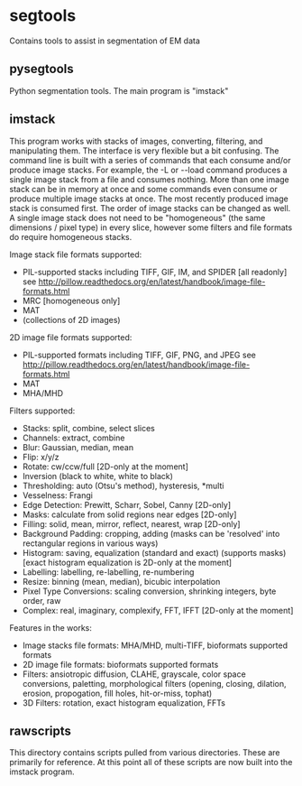 segtools
===================
Contains tools to assist in segmentation of EM data


pysegtools
----------
Python segmentation tools. The main program is "imstack"


imstack
-------
This program works with stacks of images, converting, filtering, and manipulating them. The
interface is very flexible but a bit confusing. The command line is built with a series of commands
that each consume and/or produce image stacks. For example, the -L or --load command produces a
single image stack from a file and consumes nothing. More than one image stack can be in memory
at once and some commands even consume or produce multiple image stacks at once. The most
recently produced image stack is consumed first. The order of image stacks can be changed as well.
A single image stack does not need to be "homogeneous" (the same dimensions / pixel type) in every
slice, however some filters and file formats do require homogeneous stacks.

Image stack file formats supported:
 * PIL-supported stacks including TIFF, GIF, IM, and SPIDER [all readonly] 
   see http://pillow.readthedocs.org/en/latest/handbook/image-file-formats.html
 * MRC [homogeneous only]
 * MAT
 * (collections of 2D images)

2D image file formats supported:
 * PIL-supported formats including TIFF, GIF, PNG, and JPEG 
   see http://pillow.readthedocs.org/en/latest/handbook/image-file-formats.html
 * MAT
 * MHA/MHD

Filters supported:
 * Stacks: split, combine, select slices
 * Channels: extract, combine
 * Blur: Gaussian, median, mean
 * Flip: x/y/z
 * Rotate: cw/ccw/full [2D-only at the moment]
 * Inversion (black to white, white to black)
 * Thresholding: auto (Otsu's method), hysteresis, *multi
 * Vesselness: Frangi
 * Edge Detection: Prewitt, Scharr, Sobel, Canny [2D-only]
 * Masks: calculate from solid regions near edges [2D-only]
 * Filling: solid, mean, mirror, reflect, nearest, wrap [2D-only]
 * Background Padding: cropping, adding (masks can be 'resolved' into rectangular regions in various ways)
 * Histogram: saving, equalization (standard and exact) (supports masks) [exact histogram equalization is 2D-only at the moment]
 * Labelling: labelling, re-labelling, re-numbering
 * Resize: binning (mean, median), bicubic interpolation
 * Pixel Type Conversions: scaling conversion, shrinking integers, byte order, raw
 * Complex: real, imaginary, complexify, FFT, IFFT [2D-only at the moment]

Features in the works:
 * Image stacks file formats: MHA/MHD, multi-TIFF, bioformats supported formats
 * 2D image file formats: bioformats supported formats
 * Filters: ansiotropic diffusion, CLAHE, grayscale, color space conversions, paletting,
   morphological filters (opening, closing, dilation, erosion, propogation, fill holes, hit-or-miss, tophat)
 * 3D Filters: rotation, exact histogram equalization, FFTs


rawscripts
----------
This directory contains scripts pulled from various directories. These are primarily for reference.
At this point all of these scripts are now built into the imstack program.

